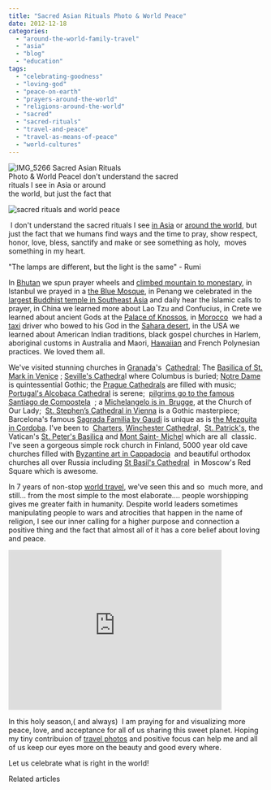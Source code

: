 ```yaml
---
title: "Sacred Asian Rituals Photo & World Peace"
date: 2012-12-18
categories: 
  - "around-the-world-family-travel"
  - "asia"
  - "blog"
  - "education"
tags: 
  - "celebrating-goodness"
  - "loving-god"
  - "peace-on-earth"
  - "prayers-around-the-world"
  - "religions-around-the-world"
  - "sacred"
  - "sacred-rituals"
  - "travel-and-peace"
  - "travel-as-means-of-peace"
  - "world-cultures"
---
```


![IMG_5266](https://pub-ac94b3f306b24c0dba4238943c97f2e1.r2.dev/6a00e5502a95078833017c315dee9f970b.jpg) Sacred Asian Rituals  
Photo & World PeaceI don't understand the sacred  
rituals I see in Asia or around  
the world, but just the fact that

<!--more-->  
  
![sacred rituals and world peace](https://pub-ac94b3f306b24c0dba4238943c97f2e1.r2.dev/6a00e5502a95078833017c315defe7970b.jpg)

 I don't understand the sacred rituals I see [in Asia](https://pub-ac94b3f306b24c0dba4238943c97f2e1.r2.dev/2012/06/chines.html "tea ceremony asia") or [around the world](https://pub-ac94b3f306b24c0dba4238943c97f2e1.r2.dev/around-the-world-family-travel/ "around the world"), but just the fact that we humans find ways and the time to pray, show respect, honor, love, bless, sanctify and make or see something as holy,  moves something in my heart.  
  
"The lamps are different, but the light is the same" - Rumi  
  
In [Bhutan](https://pub-ac94b3f306b24c0dba4238943c97f2e1.r2.dev/2011/05/travel-to-bhutan-.html "bhutan travel") we spun prayer wheels and [climbed mountain to monestary](https://pub-ac94b3f306b24c0dba4238943c97f2e1.r2.dev/2011/07/tigers-nest-in-paro-bhutan.html "bhutan travel tigers nest"), in Istanbul we prayed in a [the Blue Mosque](https://pub-ac94b3f306b24c0dba4238943c97f2e1.r2.dev/2007/07/topaki-palace-b.html "the blue mosque"), in Penang we celebrated in the [largest Buddhist temple in Southeast Asia](https://pub-ac94b3f306b24c0dba4238943c97f2e1.r2.dev/2012/09/stunning-kek-lok-si-largest-buddhist-temple-in-se-asia.html "largest buddhist temple in southeast asia") and daily hear the Islamic calls to prayer, in China we learned more about Lao Tzu and Confucius, in Crete we learned about ancient Gods at the [Palace of Knossos](https://pub-ac94b3f306b24c0dba4238943c97f2e1.r2.dev/2007/07/the-palace-of-k.html "palace of knossos"), in [Morocco](https://pub-ac94b3f306b24c0dba4238943c97f2e1.r2.dev/morocco/ "morocco travel")  we had a [taxi](https://pub-ac94b3f306b24c0dba4238943c97f2e1.r2.dev/2007/04/monkeys-taxi-te.html "grand taxi tourism in Morocco") driver who bowed to his God in the [Sahara desert](https://pub-ac94b3f306b24c0dba4238943c97f2e1.r2.dev/2007/04/sahara-rainbow.html "sahara desert"), in the USA we learned about American Indian traditions, black gospel churches in Harlem, aboriginal customs in Australia and Maori, [Hawaiian](https://pub-ac94b3f306b24c0dba4238943c97f2e1.r2.dev/2010/10/family-travel-kauai-hawaii-photo-luau-hawaiin-culture-napali-coast-sail-best-for-kids.html "Hawaiin culture") and French Polynesian practices. We loved them all.  
  
We've visited stunning churches in [Granada](https://pub-ac94b3f306b24c0dba4238943c97f2e1.r2.dev/2007/03/la-alhambra.html)'s  [Cathedral](http://en.wikipedia.org/wiki/Granada_Cathedral); The [Basilica of St. Mark in Venice](https://pub-ac94b3f306b24c0dba4238943c97f2e1.r2.dev/2007/05/piazza-san-marc.html#more) ; [Seville's Cathedra](https://pub-ac94b3f306b24c0dba4238943c97f2e1.r2.dev/2007/03/cathedral-colum.html)l where Columbus is buried; [Notre Dame](https://pub-ac94b3f306b24c0dba4238943c97f2e1.r2.dev/2006/09/notre-dame-left.html) is quintessential Gothic; the [Prague Cathedrals](https://pub-ac94b3f306b24c0dba4238943c97f2e1.r2.dev/2007/11/prague-at-night.html) are filled with music;  [Portugal's Alcobaca Cathedral](https://pub-ac94b3f306b24c0dba4238943c97f2e1.r2.dev/2008/08/alcobaca.html#more) is serene;  [pilgrims go to the famous Santiago de Compostela](https://pub-ac94b3f306b24c0dba4238943c97f2e1.r2.dev/2008/08/santiago-de-com.html?cid=128254188)  ; a [Michelangelo is in  Brugge](https://pub-ac94b3f306b24c0dba4238943c97f2e1.r2.dev/2006/09/michelangelo-in.html#more), at the Church of Our Lady;  [St. Stephen’s Cathedral in Vienna](https://pub-ac94b3f306b24c0dba4238943c97f2e1.r2.dev/2007/12/finally-vienna.html) is a Gothic masterpiece;  Barcelona's famous [Sagrada Familia by Gaudi](https://pub-ac94b3f306b24c0dba4238943c97f2e1.r2.dev/2007/05/gaudis-sagrada.html#more) is unique as is [the Mezquita in Cordoba](https://pub-ac94b3f306b24c0dba4238943c97f2e1.r2.dev/2007/03/la-mezquita.html). I've been to  [Charters](http://en.wikipedia.org/wiki/Chartres_Cathedral), [Winchester Cathedra](http://en.wikipedia.org/wiki/Winchester_Cathedral)l,  [St. Patrick's](http://en.wikipedia.org/wiki/St._Patrick%27s_Cathedral,_New_York), the Vatican's [St. Peter's Basilica](http://en.wikipedia.org/wiki/Vatican_Basilica) and [Mont Saint- Michel](http://en.wikipedia.org/wiki/Mont_Saint-Michel) which are all  classic. I've seen a gorgeous simple rock church in Finland, 5000 year old cave churches filled with [Byzantine art in Cappadocia](https://pub-ac94b3f306b24c0dba4238943c97f2e1.r2.dev/2007/07/frescoes-underg.html)  and beautiful orthodox churches all over Russia including [St Basil's Cathedral](http://en.wikipedia.org/wiki/Saint_Basil%27s_Cathedral)  in Moscow's Red Square which is awesome.  
  
In 7 years of non-stop [world travel](https://pub-ac94b3f306b24c0dba4238943c97f2e1.r2.dev/2010/09/8-reasons-for-a-family-world-trip-international-vacations-holidays-abroad-longterm-travel-rtw.html "world travel"), we've seen this and so  much more, and still... from the most simple to the most elaborate.... people worshipping gives me greater faith in humanity. Despite world leaders sometimes manipulating people to wars and atrocities that happen in the name of religion, I see our inner calling for a higher purpose and connection a positive thing and the fact that almost all of it has a core belief about loving and peace.  
  

<iframe src="http://www.youtube.com/embed/fky1dfANPiI?rel=0" frameborder="0" height="315" width="420"></iframe>

  
  
In this holy season,( and always)  I am praying for and visualizing more peace, love, and acceptance for all of us sharing this sweet planet. Hoping my tiny contribuion of [travel photos](https://pub-ac94b3f306b24c0dba4238943c97f2e1.r2.dev/family-travel-photo/ "travel photos") and positive focus can help me and all of us keep our eyes more on the beauty and good every where.  
  
Let us celebrate what is right in the world!  
  
  

Related articles

